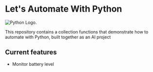 # Let's Automate With Python

![Python Logo](https://www.python.org/static/img/python-logo@2x.png "Python Logo").

This repository contains a collection functions that demonstrate how to automate with Python, built together as an AI project

## Current features
- Monitor battery level

